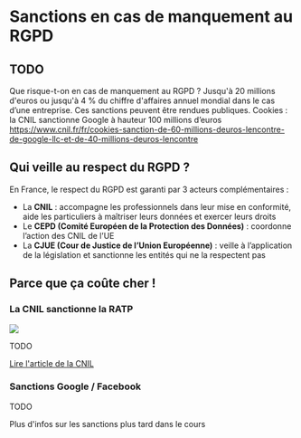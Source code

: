 # Sanctions en cas de manquement au RGPD

## TODO

Que risque-t-on en cas de manquement au RGPD ?
Jusqu'à 20 millions d'euros ou jusqu'à 4 % du chiffre d'affaires annuel mondial dans le cas d’une
entreprise. Ces sanctions peuvent être rendues publiques.
Cookies : la CNIL sanctionne Google à hauteur 100 millions d’euros
https://www.cnil.fr/fr/cookies-sanction-de-60-millions-deuros-lencontre-de-google-llc-et-de-40-millions-deuros-lencontre

## Qui veille au respect du RGPD ?

En France, le respect du RGPD est garanti par 3 acteurs complémentaires :

- La **CNIL** : accompagne les professionnels dans leur mise en conformité, aide les particuliers à maîtriser leurs données et exercer leurs droits
- Le **CEPD (Comité Européen de la Protection des Données)** : coordonne l’action des CNIL de l’UE
- La **CJUE (Cour de Justice de l’Union Européenne)** : veille à l’application de la législation et sanctionne les entités qui ne la respectent pas
## Parce que ça coûte cher !

### La CNIL sanctionne la RATP

![](img/02_cnil-sanctionne-ratp.png)

TODO

[Lire l'article de la CNIL](https://www.cnil.fr/fr/fichiers-devaluation-des-agents-sanction-de-400-000-euros-lencontre-de-la-ratp)

### Sanctions Google / Facebook

TODO

Plus d'infos sur les sanctions plus tard dans le cours 

